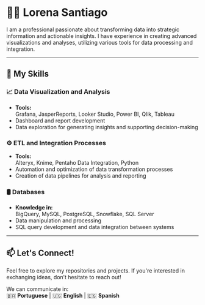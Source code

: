 # 👩‍💻 Lorena Santiago

I am a professional passionate about transforming data into strategic information and actionable insights. I have experience in creating advanced visualizations and analyses, utilizing various tools for data processing and integration.

---

## 🚀 **My Skills**

### 📈 **Data Visualization and Analysis**
- **Tools:**  
  Grafana, JasperReports, Looker Studio, Power BI, Qlik, Tableau  
- Dashboard and report development
- Data exploration for generating insights and supporting decision-making

### ⚙️ **ETL and Integration Processes**
- **Tools:**  
  Alteryx, Knime, Pentaho Data Integration, Python  
- Automation and optimization of data transformation processes
- Creation of data pipelines for analysis and reporting 

### 🛢️ **Databases**
- **Knowledge in:**  
  BigQuery, MySQL, PostgreSQL, Snowflake, SQL Server  
- Data manipulation and processing  
- SQL query development and data integration between systems

---

## 📫 **Let's Connect!**  
Feel free to explore my repositories and projects. If you're interested in exchanging ideas, don’t hesitate to reach out!

We can communicate in:  
🇧🇷 **Portuguese** | 🇺🇸 **English** | 🇪🇸 **Spanish**
